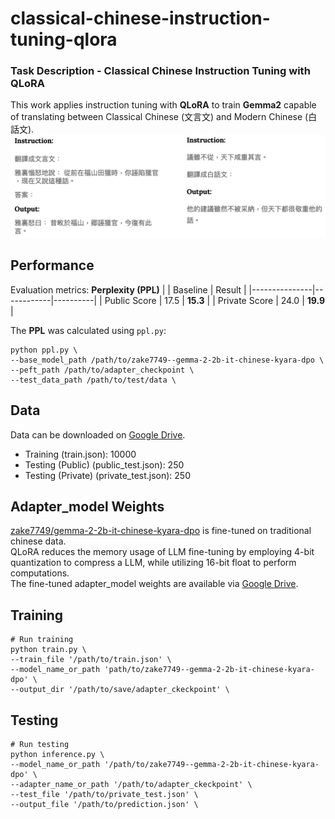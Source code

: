# classical-chinese-instruction-tuning-qlora
### Task Description - Classical Chinese Instruction Tuning with QLoRA
This work applies instruction tuning with **QLoRA** to train **Gemma2** capable of translating between Classical Chinese (文言文) and Modern Chinese (白話文).
![image](./imgs/task_description.png)
## Performance
Evaluation metrics: **Perplexity (PPL)**
|               | Baseline   | Result   |
|---------------|------------|----------|
| Public Score  | 17.5       | **15.3** |
| Private Score | 24.0       | **19.9** |

The **PPL** was calculated using `ppl.py`:
```
python ppl.py \
--base_model_path /path/to/zake7749--gemma-2-2b-it-chinese-kyara-dpo \
--peft_path /path/to/adapter_checkpoint \
--test_data_path /path/to/test/data \
```
## Data
Data can be downloaded on [Google Drive](https://www.kaggle.com/t/d8fef9a83a014314be430117cfe5557e).
* Training (train.json): 10000
* Testing (Public) (public_test.json): 250
* Testing (Private) (private_test.json): 250
## Adapter_model Weights
[zake7749/gemma-2-2b-it-chinese-kyara-dpo](https://huggingface.co/zake7749/gemma-2-2b-it-chinese-kyara-dpo) is fine-tuned on traditional chinese data.  
QLoRA reduces the memory usage of LLM fine-tuning by employing 4-bit quantization to compress a LLM, while utilizing 16-bit float to perform computations.  
The fine-tuned adapter_model weights are available via [Google Drive](https://drive.google.com/file/d/1SS1qIQpxpsbmCV7ievY9AlZx2K9-g_eU/view?usp=share_link).
## Training
```
# Run training
python train.py \
--train_file '/path/to/train.json' \
--model_name_or_path 'path/to/zake7749--gemma-2-2b-it-chinese-kyara-dpo' \
--output_dir '/path/to/save/adapter_ckeckpoint' \
```
## Testing
```
# Run testing
python inference.py \
--model_name_or_path '/path/to/zake7749--gemma-2-2b-it-chinese-kyara-dpo' \
--adapter_name_or_path '/path/to/adapter_ckeckpoint' \
--test_file '/path/to/private_test.json' \
--output_file '/path/to/prediction.json' \
```